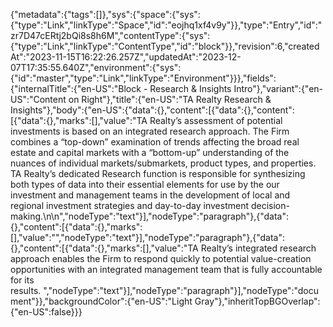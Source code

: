 {"metadata":{"tags":[]},"sys":{"space":{"sys":{"type":"Link","linkType":"Space","id":"eojhq1xf4v9y"}},"type":"Entry","id":"zr7D47cERtj2bQi8s8h6M","contentType":{"sys":{"type":"Link","linkType":"ContentType","id":"block"}},"revision":6,"createdAt":"2023-11-15T16:22:26.257Z","updatedAt":"2023-12-07T17:35:55.640Z","environment":{"sys":{"id":"master","type":"Link","linkType":"Environment"}}},"fields":{"internalTitle":{"en-US":"Block - Research & Insights Intro"},"variant":{"en-US":"Content on Right"},"title":{"en-US":"TA Realty Research & Insights"},"body":{"en-US":{"data":{},"content":[{"data":{},"content":[{"data":{},"marks":[],"value":"TA Realty’s assessment of potential investments is based on an integrated research approach. The Firm combines a “top-down” examination of trends affecting the broad real estate and capital markets with a “bottom-up” understanding of the nuances of individual markets/submarkets, product types, and properties.  TA Realty’s dedicated Research function is responsible for synthesizing both types of data into their essential elements for use by the our investment and management teams in the development of local and regional investment strategies and day-to-day investment decision-making.\n\n","nodeType":"text"}],"nodeType":"paragraph"},{"data":{},"content":[{"data":{},"marks":[],"value":"","nodeType":"text"}],"nodeType":"paragraph"},{"data":{},"content":[{"data":{},"marks":[],"value":"TA Realty’s integrated research approach enables the Firm to respond quickly to potential value-creation opportunities with an integrated management team that is fully accountable for its results. ","nodeType":"text"}],"nodeType":"paragraph"}],"nodeType":"document"}},"backgroundColor":{"en-US":"Light Gray"},"inheritTopBGOverlap":{"en-US":false}}}